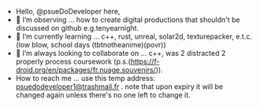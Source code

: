 - Hello, @psueDoDeveloper here,
- 👀 I’m observing ... how to create digital productions that shouldn't be discussed on github e.g.tenyearnight.
- 🌱 I’m currently learning ... c++, rust, unreal, solar2d, texturepacker, e.t.c.(low blow, school days (tbtnotheanime)(povr))
- 💞️ I’m always looking to collaborate on ... c++, was 2 distracted 2 properly process coursework (p.s.(https://f-droid.org/en/packages/fr.nuage.souvenirs/)).
- How to reach me ... use this temp address: psuedodeveloper1@trashmail.fr . note that upon expiry it will be changed again unless there's no one left to change it.

<!---
psueDoDeveloper/psueDoDeveloper is a ✨ special ✨ repository because its `README.md` (this file) appears on your GitHub profile.
You can click the Preview link to take a look at your changes.
--->
